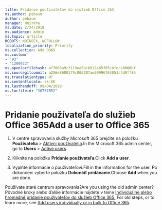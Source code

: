 ```yaml
---
title: Pridanie používateľov do služieb Office 365
ms.author: pebaum
author: pebaum
manager: mnirkhe
ms.date: 2/24/2018
ms.audience: Admin
ms.topic: article
ROBOTS: NOINDEX, NOFOLLOW
localization_priority: Priority
ms.collection: Adm_O365
ms.custom:
- "93"
- "1200022"
ms.openlocfilehash: af7088a9c3110ea5b18912485f05cbfecc8068bf
ms.sourcegitcommit: a256e8680379c006287ae30996763051c4d9ff85
ms.translationtype: HT
ms.contentlocale: sk-SK
ms.lasthandoff: 09/04/2019
ms.locfileid: "36737852"
---
```

# <a name="add-a-user-to-office-365"></a><span data-ttu-id="dc62d-102">Pridanie používateľa do služieb Office 365</span><span class="sxs-lookup"><span data-stu-id="dc62d-102">Add a user to Office 365</span></span>

1. <span data-ttu-id="dc62d-103">V centre spravovania služby Microsoft 365 prejdite na položku **Používatelia** >  [Aktívni používatelia](https://admin.microsoft.com/Adminportal/Home?source=applauncher#/users).</span><span class="sxs-lookup"><span data-stu-id="dc62d-103">In the Microsoft 365 admin center, go to **Users** >  [Active users](https://admin.microsoft.com/Adminportal/Home?source=applauncher#/users).</span></span>

2. <span data-ttu-id="dc62d-104">Kliknite na položku **Pridanie používateľa**.</span><span class="sxs-lookup"><span data-stu-id="dc62d-104">Click **Add a user**.</span></span>

3. <span data-ttu-id="dc62d-105">Vyplňte informácie o používateľovi.</span><span class="sxs-lookup"><span data-stu-id="dc62d-105">Fill in the information for the user.</span></span> <span data-ttu-id="dc62d-106">Po dokončení vyberte položku **Dokončiť pridávanie**.</span><span class="sxs-lookup"><span data-stu-id="dc62d-106">Choose **Add** when you are done.</span></span>

<span data-ttu-id="dc62d-107">Používate staré centrum spravovania?</span><span class="sxs-lookup"><span data-stu-id="dc62d-107">Are you using the old admin center?</span></span> <span data-ttu-id="dc62d-108">Pôvodné kroky alebo ďalšie informácie nájdete v téme [Individuálne alebo hromadné pridanie používateľov do služieb Office 365 ](https://docs.microsoft.com/office365/admin/add-users/add-users).</span><span class="sxs-lookup"><span data-stu-id="dc62d-108">For old steps, or to learn more, see [ Add users individually or in bulk to Office 365](https://docs.microsoft.com/office365/admin/add-users/add-users).</span></span>
  